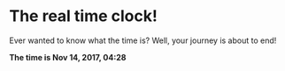 # The real time clock!

Ever wanted to know what the time is? Well, your journey is about to end!

**The time is Nov 14, 2017, 04:28**